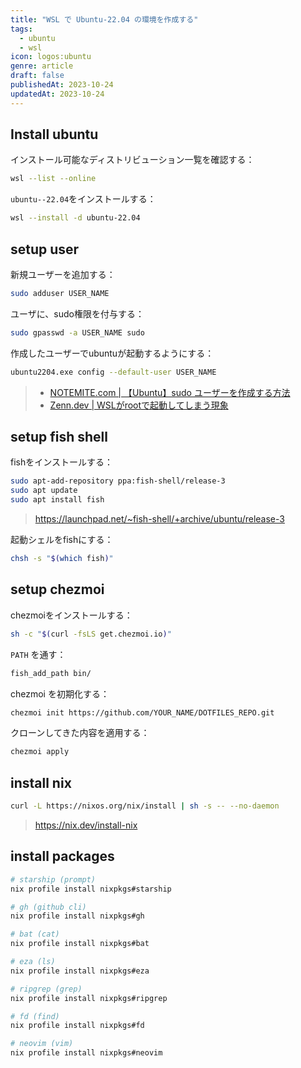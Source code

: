 ```yaml
---
title: "WSL で Ubuntu-22.04 の環境を作成する"
tags:
  - ubuntu
  - wsl
icon: logos:ubuntu
genre: article
draft: false
publishedAt: 2023-10-24
updatedAt: 2023-10-24
---
```


## Install ubuntu

インストール可能なディストリビューション一覧を確認する：

```sh
wsl --list --online
```

`ubuntu--22.04`をインストールする：

```sh
wsl --install -d ubuntu-22.04
```

## setup user

新規ユーザーを追加する：

```sh
sudo adduser USER_NAME
```

ユーザに、sudo権限を付与する：

```sh
sudo gpasswd -a USER_NAME sudo
```

作成したユーザーでubuntuが起動するようにする：

```sh
ubuntu2204.exe config --default-user USER_NAME
```

> - [NOTEMITE.com | 【Ubuntu】sudo ユーザーを作成する方法](https://www-creators.com/archives/241)
> - [Zenn.dev | WSLがrootで起動してしまう現象](https://zenn.dev/ohno/articles/48ed2935c5094f)

## setup fish shell

fishをインストールする：

```sh
sudo apt-add-repository ppa:fish-shell/release-3
sudo apt update
sudo apt install fish
```

> <https://launchpad.net/~fish-shell/+archive/ubuntu/release-3>

起動シェルをfishにする：

```bash
chsh -s "$(which fish)"
```

## setup chezmoi

chezmoiをインストールする：

```sh
sh -c "$(curl -fsLS get.chezmoi.io)"
```

`PATH` を通す：

```sh
fish_add_path bin/
```

chezmoi を初期化する：

```sh
chezmoi init https://github.com/YOUR_NAME/DOTFILES_REPO.git
```

クローンしてきた内容を適用する：

```sh
chezmoi apply
```

## install nix

```sh
curl -L https://nixos.org/nix/install | sh -s -- --no-daemon
```

> <https://nix.dev/install-nix>

## install packages

```sh
# starship (prompt)
nix profile install nixpkgs#starship

# gh (github cli)
nix profile install nixpkgs#gh

# bat (cat)
nix profile install nixpkgs#bat

# eza (ls)
nix profile install nixpkgs#eza

# ripgrep (grep)
nix profile install nixpkgs#ripgrep

# fd (find)
nix profile install nixpkgs#fd

# neovim (vim)
nix profile install nixpkgs#neovim
```
